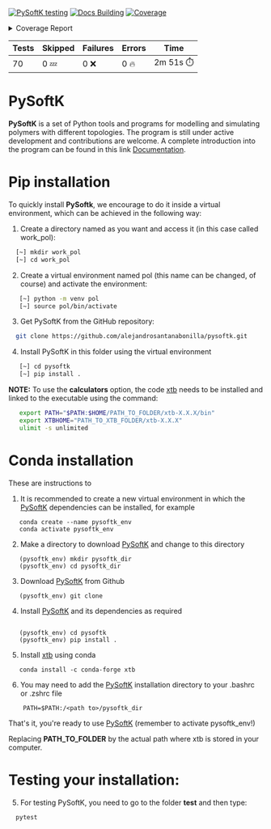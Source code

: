 [![PySoftK testing](https://github.com/alejandrosantanabonilla/pysoftk/actions/workflows/pyci.yml/badge.svg)](https://github.com/alejandrosantanabonilla/pysoftk/actions/workflows/pyci.yml) [![Docs Building](https://github.com/alejandrosantanabonilla/pysoftk/actions/workflows/build_docs.yml/badge.svg)](https://github.com/alejandrosantanabonilla/pysoftk/actions/workflows/build_docs.yml) <!-- Pytest Coverage Comment:Begin --> <a href="https://github.com/alejandrosantanabonilla/pysoftk/blob/undefined/README.md"><img alt="Coverage" src="https://img.shields.io/badge/Coverage-93%25-brightgreen.svg" /></a><details><summary>Coverage Report </summary><table><tr><th>File</th><th>Stmts</th><th>Miss</th><th>Cover</th><th>Missing</th></tr><tbody><tr><td colspan="5"><b>/home/runner/.local/lib/python3.9/site-packages/pysoftk/folder_manager</b></td></tr><tr><td>&nbsp; &nbsp;<a href="https://github.com/alejandrosantanabonilla/pysoftk/blob/undefined//home/runner/.local/lib/python3.9/site-packages/pysoftk/folder_manager/folder_creator.py">folder_creator.py</a></td><td>51</td><td>3</td><td>94%</td><td><a href="https://github.com/alejandrosantanabonilla/pysoftk/blob/undefined//home/runner/.local/lib/python3.9/site-packages/pysoftk/folder_manager/folder_creator.py#L38">38</a>, <a href="https://github.com/alejandrosantanabonilla/pysoftk/blob/undefined//home/runner/.local/lib/python3.9/site-packages/pysoftk/folder_manager/folder_creator.py#L153-L154">153&ndash;154</a></td></tr><tr><td colspan="5"><b>/home/runner/.local/lib/python3.9/site-packages/pysoftk/format_printers</b></td></tr><tr><td>&nbsp; &nbsp;<a href="https://github.com/alejandrosantanabonilla/pysoftk/blob/undefined//home/runner/.local/lib/python3.9/site-packages/pysoftk/format_printers/format_mol.py">format_mol.py</a></td><td>27</td><td>6</td><td>78%</td><td><a href="https://github.com/alejandrosantanabonilla/pysoftk/blob/undefined//home/runner/.local/lib/python3.9/site-packages/pysoftk/format_printers/format_mol.py#L49-L50">49&ndash;50</a>, <a href="https://github.com/alejandrosantanabonilla/pysoftk/blob/undefined//home/runner/.local/lib/python3.9/site-packages/pysoftk/format_printers/format_mol.py#L72-L73">72&ndash;73</a>, <a href="https://github.com/alejandrosantanabonilla/pysoftk/blob/undefined//home/runner/.local/lib/python3.9/site-packages/pysoftk/format_printers/format_mol.py#L95-L96">95&ndash;96</a></td></tr><tr><td colspan="5"><b>/home/runner/.local/lib/python3.9/site-packages/pysoftk/htp_tools</b></td></tr><tr><td>&nbsp; &nbsp;<a href="https://github.com/alejandrosantanabonilla/pysoftk/blob/undefined//home/runner/.local/lib/python3.9/site-packages/pysoftk/htp_tools/calculator_htp.py">calculator_htp.py</a></td><td>52</td><td>13</td><td>75%</td><td><a href="https://github.com/alejandrosantanabonilla/pysoftk/blob/undefined//home/runner/.local/lib/python3.9/site-packages/pysoftk/htp_tools/calculator_htp.py#L124-L149">124&ndash;149</a>, <a href="https://github.com/alejandrosantanabonilla/pysoftk/blob/undefined//home/runner/.local/lib/python3.9/site-packages/pysoftk/htp_tools/calculator_htp.py#L222-L228">222&ndash;228</a></td></tr><tr><td colspan="5"><b>/home/runner/.local/lib/python3.9/site-packages/pysoftk/linear_polymer</b></td></tr><tr><td>&nbsp; &nbsp;<a href="https://github.com/alejandrosantanabonilla/pysoftk/blob/undefined//home/runner/.local/lib/python3.9/site-packages/pysoftk/linear_polymer/linear_polymer.py">linear_polymer.py</a></td><td>74</td><td>2</td><td>97%</td><td><a href="https://github.com/alejandrosantanabonilla/pysoftk/blob/undefined//home/runner/.local/lib/python3.9/site-packages/pysoftk/linear_polymer/linear_polymer.py#L235-L236">235&ndash;236</a></td></tr><tr><td>&nbsp; &nbsp;<a href="https://github.com/alejandrosantanabonilla/pysoftk/blob/undefined//home/runner/.local/lib/python3.9/site-packages/pysoftk/linear_polymer/super_monomer.py">super_monomer.py</a></td><td>51</td><td>7</td><td>86%</td><td><a href="https://github.com/alejandrosantanabonilla/pysoftk/blob/undefined//home/runner/.local/lib/python3.9/site-packages/pysoftk/linear_polymer/super_monomer.py#L154-L162">154&ndash;162</a></td></tr><tr><td colspan="5"><b>/home/runner/.local/lib/python3.9/site-packages/pysoftk/topologies</b></td></tr><tr><td>&nbsp; &nbsp;<a href="https://github.com/alejandrosantanabonilla/pysoftk/blob/undefined//home/runner/.local/lib/python3.9/site-packages/pysoftk/topologies/diblock.py">diblock.py</a></td><td>54</td><td>1</td><td>98%</td><td><a href="https://github.com/alejandrosantanabonilla/pysoftk/blob/undefined//home/runner/.local/lib/python3.9/site-packages/pysoftk/topologies/diblock.py#L103">103</a></td></tr><tr><td>&nbsp; &nbsp;<a href="https://github.com/alejandrosantanabonilla/pysoftk/blob/undefined//home/runner/.local/lib/python3.9/site-packages/pysoftk/topologies/ranpol.py">ranpol.py</a></td><td>69</td><td>8</td><td>88%</td><td><a href="https://github.com/alejandrosantanabonilla/pysoftk/blob/undefined//home/runner/.local/lib/python3.9/site-packages/pysoftk/topologies/ranpol.py#L100">100</a>, <a href="https://github.com/alejandrosantanabonilla/pysoftk/blob/undefined//home/runner/.local/lib/python3.9/site-packages/pysoftk/topologies/ranpol.py#L109">109</a>, <a href="https://github.com/alejandrosantanabonilla/pysoftk/blob/undefined//home/runner/.local/lib/python3.9/site-packages/pysoftk/topologies/ranpol.py#L178">178</a>, <a href="https://github.com/alejandrosantanabonilla/pysoftk/blob/undefined//home/runner/.local/lib/python3.9/site-packages/pysoftk/topologies/ranpol.py#L184">184</a>, <a href="https://github.com/alejandrosantanabonilla/pysoftk/blob/undefined//home/runner/.local/lib/python3.9/site-packages/pysoftk/topologies/ranpol.py#L191-L195">191&ndash;195</a>, <a href="https://github.com/alejandrosantanabonilla/pysoftk/blob/undefined//home/runner/.local/lib/python3.9/site-packages/pysoftk/topologies/ranpol.py#L209">209</a></td></tr><tr><td>&nbsp; &nbsp;<a href="https://github.com/alejandrosantanabonilla/pysoftk/blob/undefined//home/runner/.local/lib/python3.9/site-packages/pysoftk/topologies/ring.py">ring.py</a></td><td>42</td><td>1</td><td>98%</td><td><a href="https://github.com/alejandrosantanabonilla/pysoftk/blob/undefined//home/runner/.local/lib/python3.9/site-packages/pysoftk/topologies/ring.py#L166">166</a></td></tr><tr><td colspan="5"><b>/home/runner/.local/lib/python3.9/site-packages/pysoftk/torsional</b></td></tr><tr><td>&nbsp; &nbsp;<a href="https://github.com/alejandrosantanabonilla/pysoftk/blob/undefined//home/runner/.local/lib/python3.9/site-packages/pysoftk/torsional/torsional.py">torsional.py</a></td><td>88</td><td>10</td><td>89%</td><td><a href="https://github.com/alejandrosantanabonilla/pysoftk/blob/undefined//home/runner/.local/lib/python3.9/site-packages/pysoftk/torsional/torsional.py#L59-L60">59&ndash;60</a>, <a href="https://github.com/alejandrosantanabonilla/pysoftk/blob/undefined//home/runner/.local/lib/python3.9/site-packages/pysoftk/torsional/torsional.py#L238-L249">238&ndash;249</a></td></tr><tr><td><b>TOTAL</b></td><td><b>684</b></td><td><b>51</b></td><td><b>93%</b></td><td>&nbsp;</td></tr></tbody></table></details>

| Tests | Skipped | Failures | Errors | Time |
| ----- | ------- | -------- | -------- | ------------------ |
| 70 | 0 :zzz: | 0 :x: | 0 :fire: | 2m 51s :stopwatch: |

<!-- Pytest Coverage Comment:End -->

# PySoftK

**PySoftK** is a set of Python tools and programs for modelling and simulating polymers with different topologies. The program is still under active 
development and contributions are welcome. A complete introduction into the program can be found in this link [Documentation][1]. 


# Pip installation

To quickly install **PySoftk**, we encourage to do it inside a virtual environment, which can be achieved in the following way:

1. Create a directory named as you want and access it (in this case called work_pol):

```bash 
  [~] mkdir work_pol
  [~] cd work_pol
```

2. Create a virtual environment named pol (this name can be changed, of course) and activate the environment:

```bash 
   [~] python -m venv pol
   [~] source pol/bin/activate
```

3. Get PySoftK from the GitHub repository:

```bash 
  git clone https://github.com/alejandrosantanabonilla/pysoftk.git
```

4. Install PySoftK in this folder using the virtual environment

```bash 
   [~] cd pysoftk
   [~] pip install .
```

**NOTE:** To use the **calculators** option, the code [xtb][2] needs to be installed and linked to the executable using the command:

```bash  
   export PATH="$PATH:$HOME/PATH_TO_FOLDER/xtb-X.X.X/bin"
   export XTBHOME="PATH_TO_XTB_FOLDER/xtb-X.X.X"
   ulimit -s unlimited
```


# Conda installation

These are instructions to 

1. It is recommended to create a new virtual environment in which the [PySoftK][1] dependencies can be installed, for example

```console
   conda create --name pysoftk_env
   conda activate pysoftk_env
```

2. Make a directory to download [PySoftK][1] and change to this directory

```console
   (pysoftk_env) mkdir pysoftk_dir
   (pysoftk_env) cd pysoftk_dir
```

3. Download [PySoftK][1] from Github

```console
   (pysoftk_env) git clone 
```

4. Install [PySoftK][1] and its dependencies as required

```console

   (pysoftk_env) cd pysoftk
   (pysoftk_env) pip install .
```

5. Install [xtb][2] using conda

```console
   conda install -c conda-forge xtb
```

6. You may need to add the [PySoftK][1] installation directory to your .bashrc or .zshrc file

```console 
    PATH=$PATH:/<path to>/pysoftk_dir	
```

That's it, you're ready to use [PySoftK][1] (remember to activate pysoftk_env!)


Replacing **PATH_TO_FOLDER** by the actual path where xtb is stored in your computer.
  
# Testing your installation:
  
5. For testing PySoftK, you need to go to the folder **test** and then type:

```bash 
  pytest
```


[1]: https://alejandrosantanabonilla.github.io/pysoftk/
[2]: https://github.com/grimme-lab/xtb

